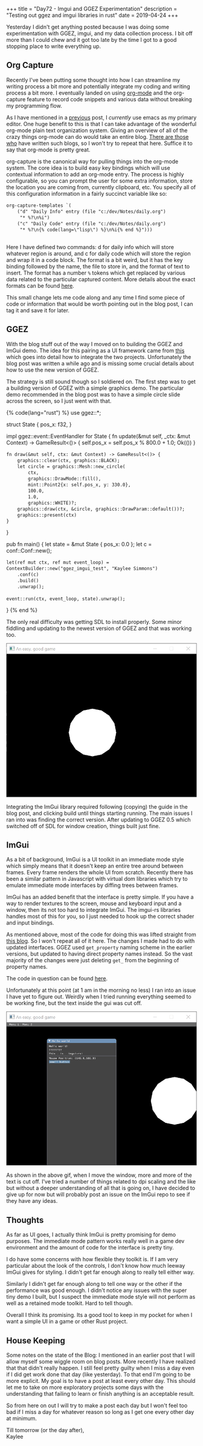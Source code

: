 +++
title = "Day72 - Imgui and GGEZ Experimentation"
description = "Testing out ggez and imgui libraries in rust"
date = 2019-04-24
+++

Yesterday I didn't get anything posted because I was doing some experimentation
with GGEZ, imgui, and my data collection process. I bit off more than I could
chew and it got too late by the time I got to a good stopping place to write
everything up.

## Org Capture

Recently I've been putting some thought into how I can streamline my writing
process a bit more and potentially integrate my coding and writing process a bit
more. I eventually landed on using [org-mode](https://orgmode.org/) and the
org-capture feature to record code snippets and various data without breaking my
programming flow.

As I have mentioned in a
[previous](@/oak/day64-spacemacs-chrome-debugging/index.md) post, I
*currently* use emacs as my primary editor. One huge benefit to this is that I
can take advantage of the wonderful org-mode plain text organization system.
Giving an overview of all of the crazy things org-mode can do would take an
entire blog. [There are those who](https://sachachua.com/blog/) have written
such blogs, so I won't try to repeat that here. Suffice it to say that org-mode
is pretty great.

org-capture is the canonical way for pulling things into the org-mode system.
The core idea is to build easy key bindings which will use contextual
information to add an org-mode entry. The process is highly configurable, so you
can prompt the user for some extra information, store the location you are
coming from, currently clipboard, etc. You specify all of this configuration
information in a fairly succinct variable like so:

<pre>
<code class="language-lisp">org-capture-templates `(
    ("d" "Daily Info" entry (file "c:/dev/Notes/daily.org")
     "* %?\n%i")
    ("c" "Daily Code" entry (file "c:/dev/Notes/daily.org")
     "* %?\n{% code(lang=\"lisp\") %}\n%i{% end %}")))
</code>
</pre>

Here I have defined two commands: d for daily info which will store whatever
region is around, and c for daily code which will store the region and wrap it
in a code block. The format is a bit weird, but it has the key binding followed
by the name, the file to store in, and the format of text to insert. The format
has a number `%` tokens which get replaced by various data related to the
particular captured content. More details about the exact formats can be found
[here](https://orgmode.org/manual/Template-expansion.html#Template-expansion).

This small change lets me code along and any time I find some piece of code or
information that would be worth pointing out in the blog post, I can tag it and
save it for later.

## GGEZ

With the blog stuff out of the way I moved on to building the GGEZ and ImGui
demo. The idea for this pairing as a UI framework came from
[this](https://iolivia.me/posts/imgui-ggez/) which goes into detail how to
integrate the two projects. Unfortunately the blog post was written a while ago
and is missing some crucial details about how to use the new version of GGEZ.

The strategy is still sound though so I soldiered on. The first step was to get
a building version of GGEZ with a simple graphics demo. The particular demo
recommended in the blog post was to have a simple circle slide across the
screen, so I just went with that.

{% code(lang="rust") %}
use ggez::*;

struct State {
    pos_x: f32,
}

impl ggez::event::EventHandler for State {
    fn update(&mut self, _ctx: &mut Context) -> GameResult<()> {
        self.pos_x = self.pos_x % 800.0 + 1.0;
        Ok(())
    }

    fn draw(&mut self, ctx: &mut Context) -> GameResult<()> {
        graphics::clear(ctx, graphics::BLACK);
        let circle = graphics::Mesh::new_circle(
            ctx,
            graphics::DrawMode::fill(),
            mint::Point2{x: self.pos_x, y: 330.0},
            100.0,
            1.0,
            graphics::WHITE)?;
        graphics::draw(ctx, &circle, graphics::DrawParam::default())?;
        graphics::present(ctx)
    }
}

pub fn main() {
    let state = &mut State { pos_x: 0.0 };
    let c = conf::Conf::new();

    let(ref mut ctx, ref mut event_loop) = ContextBuilder::new("ggez_imgui_test", "Kaylee Simmons")
        .conf(c)
        .build()
        .unwrap();

    event::run(ctx, event_loop, state).unwrap();
}
{% end %}

The only real difficulty was getting SDL to install properly. Some minor
fiddling and updating to the newest version of GGEZ and that was working too.

![GGEZ Demo](GGEZDemo.gif)

Integrating the ImGui library required following (copying) the guide in the blog
post, and clicking build until things starting running. The main issues I ran
into was finding the correct version. After updating to GGEZ 0.5 which switched
off of SDL for window creation, things built just fine.

## ImGui

As a bit of background, ImGui is a UI toolkit in an immediate mode style which
simply means that it doesn't keep an entire tree around between frames. Every
frame renders the whole UI from scratch. Recently there has been a similar
pattern in Javascript with virtual dom libraries which try to emulate immediate
mode interfaces by diffing trees between frames.

ImGui has an added benefit that the interface is pretty simple. If you have a
way to render textures to the screen, mouse and keyboard input and a window,
then its not too hard to integrate ImGui. The imgui-rs libraries handles most of
this for you, so I just needed to hook up the correct shader and input bindings.

As mentioned above, most of the code for doing this was lifted straight from
[this blog](https://iolivia.me/posts/imgui-ggez/). So I won't repeat all of it
here. The changes I made had to do with updated interfaces. GGEZ used
`get_property` naming scheme in the earlier versions, but updated to having
direct property names instead. So the vast majority of the changes were just
deleting `get_` from the beginning of property names.

The code in question can be found
[here](https://github.com/Kethku/GGEZ_ImGui_Test/blob/401d1360f0b53d3dd8b880b00d4cf3e2766800b4/src/imgui_wrapper.rs).

Unfortunately at this point (at 1 am in the morning no less) I ran into an issue
I have yet to figure out. Weirdly when I tried running everything seemed to be
working fine, but the text inside the gui was cut off. 

![ImGui Error](ImguiError.gif)

As shown in the above gif, when I move the window, more and more of the text is
cut off. I've tried a number of things related to dpi scaling and the like but
without a deeper understanding of all that is going on, I have decided to give
up for now but will probably post an issue on the ImGui repo to see if they have
any ideas.

## Thoughts

As far as UI goes, I actually think ImGui is pretty promising for demo purposes.
The immediate mode pattern works really well in a game dev environment and the
amount of code for the interface is pretty tiny.

I do have some concerns with how flexible they toolkit is. If I am very
particular about the look of the controls, I don't know how much leeway ImGui
gives for styling. I didn't get far enough along to really tell either way.

Similarly I didn't get far enough along to tell one way or the other if the
performance was good enough. I didn't notice any issues with the super tiny demo
I built, but I suspect the immediate mode style will not perform as well as a
retained mode toolkit. Hard to tell though.

Overall I think its promising. Its a good tool to keep in my pocket for when I
want a simple UI in a game or other Rust project.

## House Keeping

Some notes on the state of the Blog: I mentioned in an earlier post that I will
allow myself some wiggle room on blog posts. More recently I have realized that
that didn't really happen. I still feel pretty guilty when I miss a day even if
I did get work done that day (like yesterday). To that end I'm going to be more
explicit. My goal is to have a post at least every other day. This should let me
to take on more exploratory projects some days with the understanding that
failing to learn or finish anything is an acceptable result. 

So from here on out I will try to make a post each day but I won't feel too bad
if I miss a day for whatever reason so long as I get one every other day at
minimum.

Till tomorrow (or the day after),  
Kaylee

